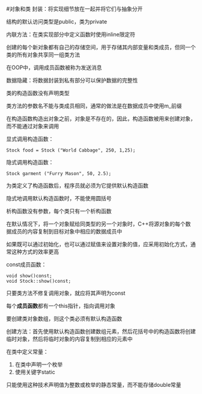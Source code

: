 #对象和类
封装：将实现细节放在一起并将它们与抽象分开

结构的默认访问类型是public，类为private

内联方法：在类实现部分中定义函数时使用inline限定符

创建的每个新对象都有自己的存储空间，用于存储其内部变量和类成员，但同一个类的所有对象共享同一组类方法

在OOP中，调用成员函数被称为发送消息

数据隐藏：将数据封装到私有部分可以保护数据的完整性

类的构造函数没有声明类型

类方法的参数名不能与类成员相同，通常的做法是在数据成员中使用m_前缀

在构造函数构造出对象之前，对象是不存在的，因此，构造函数被用来创建对象，而不能通过对象来调用

显式调用构造函数：

    Stock food = Stock ("World Cabbage", 250, 1,25);

隐式调用构造函数：
    
    Stock garment ("Furry Mason", 50, 2.5);

为类定义了构造函数后，程序员就必须为它提供默认构造函数

隐式地调用默认构造函数时，不能使用圆括号

析构函数没有参数，每个类只有一个析构函数

在默认情况下，将一个对象赋给同类型的另一个对象时，C++将源对象的每个数据成员的内容复制到目标对象中相应的数据成员中

如果既可以通过初始化，也可以通过赋值来设置对象的值，应采用初始化方式，通常这种方式的效率更高

const成员函数：

    void show()const;
    void Stock::show()const;

只要类方法不修复调用对象，就应将其声明为const

每个**成员函数**都有一个this指针，指向调用对象

要创建类对象数组，则这个类必须有默认构造函数

创建方法：首先使用默认构造函数创建数组元素，然后花括号中的构造函数将创建临时对象，然后将临时对象的内容复制到相应的元素中

在类中定义常量：

1. 在类中声明一个枚举
2. 使用关键字static

只能使用这种技术声明值为整数或枚举的静态常量，而不能存储double常量

